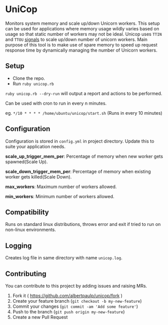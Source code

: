 # UniCop
Monitors system memory and scale up/down Unicorn workers. This setup can be used for applications where memory usage wildly varies based on usage so that static number of workers may not be ideal. Unicop uses `TTIN` and `TTOU` [signals](https://bogomips.org/unicorn/SIGNALS.html) to scale up/down number of unicorn workers. Main purpose of this tool is to make use of spare memory to speed up request response time by dynamically managing the number of Unicorn workers.

## Setup

*  Clone the repo.
*  Run `ruby unicop.rb`
 
`ruby unicop.rb --dry-run` will output a report and actions to be performed.

Can be used with cron to run in every n minutes.

eg. `*/10 * * * * /home/ubuntu/unicop/start.sh` (Runs in every 10 minutes)

## Configuration

Configuration is stored in `config.yml` in project directory. Update this to suite your application needs.

**scale_up_trigger_mem_per**: Percentage of memory when new worker gets spawned(Scale Up).

**scale_down_trigger_mem_per**: Percentage of memory when existing worker gets killed(Scale Down).

**max_workers**: Maximum number of workers allowed.

**min_workers**: Minimum number of workers allowed.

## Compatibility

Runs on standard linux distributions, throws error and exit if tried to run on non-linux environments.

## Logging

Creates log file in same directory with name `unicop.log`.

## Contributing

You can contribute to this project by adding issues and raising MRs.

1. Fork it ( https://github.com/albertpaulp/unicop/fork )
2. Create your feature branch (`git checkout -b my-new-feature`)
3. Commit your changes (`git commit -am 'Add some feature'`)
4. Push to the branch (`git push origin my-new-feature`)
5. Create a new Pull Request
